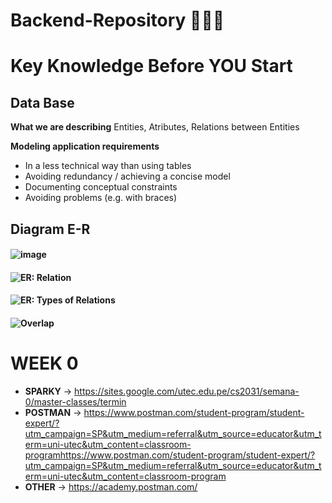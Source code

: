 # Backend-Repository 🚀🚀🚀

# Key Knowledge Before YOU Start

## Data Base
**What we are describing**
Entities, Atributes, Relations between Entities

**Modeling application requirements**
- In a less technical way than using tables
- Avoiding redundancy / achieving a concise model
- Documenting conceptual constraints
- Avoiding problems (e.g. with braces)

## Diagram E-R
#### ![image](https://github.com/user-attachments/assets/78ed5296-2640-4231-ae04-742d0e0d2f3c)
#### ![ER: Relation](https://github.com/user-attachments/assets/3c281c15-25da-427a-9e1c-78343a7933e0)
#### ![ER: Types of Relations](https://github.com/user-attachments/assets/232f37d0-fe76-4fe5-be6f-e3ee0a15d66b)
#### ![Overlap](https://github.com/user-attachments/assets/2942728c-6d03-4a36-874a-2c47bb111e0b)

# WEEK 0
- **SPARKY** -> https://sites.google.com/utec.edu.pe/cs2031/semana-0/master-classes/termin
- **POSTMAN** -> https://www.postman.com/student-program/student-expert/?utm_campaign=SP&utm_medium=referral&utm_source=educator&utm_term=uni-utec&utm_content=classroom-programhttps://www.postman.com/student-program/student-expert/?utm_campaign=SP&utm_medium=referral&utm_source=educator&utm_term=uni-utec&utm_content=classroom-program
- **OTHER** -> https://academy.postman.com/
